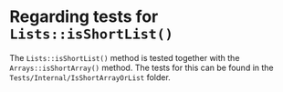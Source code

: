 # Regarding tests for `Lists::isShortList()`

The `Lists::isShortList()` method is tested together with the `Arrays::isShortArray()` method.
The tests for this can be found in the `Tests/Internal/IsShortArrayOrList` folder.
